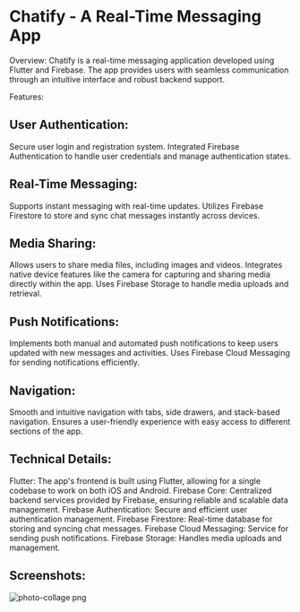 # Chatify - A Real-Time Messaging App

Overview:
Chatify is a real-time messaging application developed using Flutter and Firebase. The app provides users with seamless communication through an intuitive interface and robust backend support.

Features:

## User Authentication:
Secure user login and registration system.
Integrated Firebase Authentication to handle user credentials and manage authentication states.

## Real-Time Messaging:
Supports instant messaging with real-time updates.
Utilizes Firebase Firestore to store and sync chat messages instantly across devices.

## Media Sharing:
Allows users to share media files, including images and videos.
Integrates native device features like the camera for capturing and sharing media directly within the app.
Uses Firebase Storage to handle media uploads and retrieval.

## Push Notifications:
Implements both manual and automated push notifications to keep users updated with new messages and activities.
Uses Firebase Cloud Messaging for sending notifications efficiently.

## Navigation:
Smooth and intuitive navigation with tabs, side drawers, and stack-based navigation.
Ensures a user-friendly experience with easy access to different sections of the app.

## Technical Details:
Flutter: The app's frontend is built using Flutter, allowing for a single codebase to work on both iOS and Android.
Firebase Core: Centralized backend services provided by Firebase, ensuring reliable and scalable data management.
Firebase Authentication: Secure and efficient user authentication management.
Firebase Firestore: Real-time database for storing and syncing chat messages.
Firebase Cloud Messaging: Service for sending push notifications.
Firebase Storage: Handles media uploads and management.

## Screenshots:
![photo-collage png](https://github.com/AaradhyaNegi/Chatify/assets/93624613/a91c8044-df53-4b61-b703-35f966542234)



